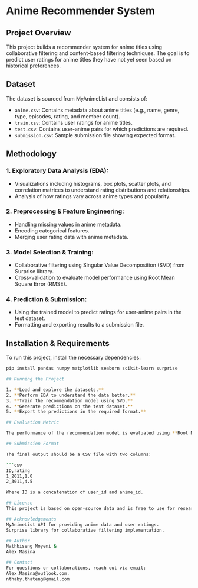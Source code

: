 # Anime Recommender System

## Project Overview
This project builds a recommender system for anime titles using collaborative filtering and content-based filtering techniques. The goal is to predict user ratings for anime titles they have not yet seen based on historical preferences.

## Dataset
The dataset is sourced from MyAnimeList and consists of:
- `anime.csv`: Contains metadata about anime titles (e.g., name, genre, type, episodes, rating, and member count).
- `train.csv`: Contains user ratings for anime titles.
- `test.csv`: Contains user-anime pairs for which predictions are required.
- `submission.csv`: Sample submission file showing expected format.

## Methodology
### 1. Exploratory Data Analysis (EDA):
- Visualizations including histograms, box plots, scatter plots, and correlation matrices to understand rating distributions and relationships.
- Analysis of how ratings vary across anime types and popularity.

### 2. Preprocessing & Feature Engineering:
- Handling missing values in anime metadata.
- Encoding categorical features.
- Merging user rating data with anime metadata.

### 3. Model Selection & Training:
- Collaborative filtering using Singular Value Decomposition (SVD) from Surprise library.
- Cross-validation to evaluate model performance using Root Mean Square Error (RMSE).

### 4. Prediction & Submission:
- Using the trained model to predict ratings for user-anime pairs in the test dataset.
- Formatting and exporting results to a submission file.

## Installation & Requirements
To run this project, install the necessary dependencies:
```bash
pip install pandas numpy matplotlib seaborn scikit-learn surprise

## Running the Project

1. **Load and explore the datasets.**
2. **Perform EDA to understand the data better.**
3. **Train the recommendation model using SVD.**
4. **Generate predictions on the test dataset.**
5. **Export the predictions in the required format.**

## Evaluation Metric

The performance of the recommendation model is evaluated using **Root Mean Square Error (RMSE)**, which measures the standard deviation of residuals between predicted and actual ratings.

## Submission Format

The final output should be a CSV file with two columns:

```csv
ID,rating
1_2011,1.0
2_3011,4.5

Where ID is a concatenation of user_id and anime_id.

## License
This project is based on open-source data and is free to use for research and educational purposes.

## Acknowledgements
MyAnimeList API for providing anime data and user ratings.
Surprise library for collaborative filtering implementation.

## Author
Nathbiseng Moyeni &
Alex Masina

## Contact
For questions or collaborations, reach out via email:
Alex.Masina@outlook.com.
nthaby.thateng@gmail.com